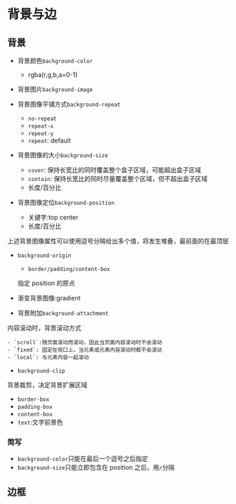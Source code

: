 # 背景与边

## 背景

- 背景颜色`background-color`

  - rgba(r,g,b,a=0-1)

- 背景图片`background-image`

- 背景图像平铺方式`background-repeat`

  - `no-repeat`
  - `repeat-x`
  - `repeat-y`
  - `repeat`: default

- 背景图像的大小`background-size`

  - `cover`: 保持长宽比的同时覆盖整个盒子区域，可能超出盒子区域
  - `contain`: 保持长宽比的同时尽量覆盖整个区域，但不超出盒子区域
  - 长度/百分比

- 背景图像定位`background-position`

  - 关键字:top center
  - 长度/百分比

上述背景图像属性可以使用逗号分隔给出多个值，将发生堆叠，最前面的在最顶层

- `background-origin`

  - `border/padding/content-box`

  指定 position 的原点

- 渐变背景图像:gradient

- 背景附加`background-attachment`

内容滚动时，背景滚动方式

    - `scroll`:随页面滚动而滚动，因此当页面内容滚动时不会滚动
    - `fixed`: 固定在视口上，当元素或元素内容滚动时都不会滚动
    - `local`: 与元素内容一起滚动

- `background-clip`

背景裁剪，决定背景扩展区域

- `border-box`
- `padding-box`
- `content-box`
- `text`:文字前景色

### 简写

- `background-color`只能在最后一个逗号之后指定
- `background-size`只能立即包含在 position 之后，用`/`分隔

## 边框
